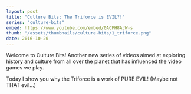 ```yaml
---
layout: post
title: "Culture Bits: The Triforce is EVIL?!"
series: "culture-bits"
embed: https://www.youtube.com/embed/0ACFH8AcW-s
thumb: "/assets/thumbnails/culture-bits/1_triforce.png"
date: 2016-10-20
---
```


Welcome to Culture Bits! Another new series of videos aimed at exploring history and culture from all over the planet that has influenced the video games we play.

Today I show you why the Triforce is a work of PURE EVIL! (Maybe not THAT evil...)